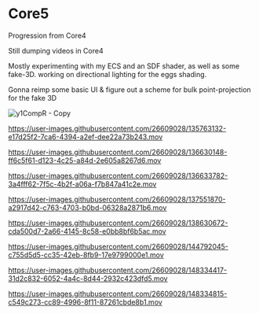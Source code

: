 # Core5
Progression from Core4


Still dumping videos in Core4

Mostly experimenting with my ECS and an SDF shader, as well as some fake-3D.
working on directional lighting for the eggs shading. 

Gonna reimp some basic UI & figure out a scheme for bulk point-projection for the fake 3D



![y1CompR - Copy](https://user-images.githubusercontent.com/26609028/136805967-5ddb5c17-982b-4180-b9a5-a22929a513e6.png)



https://user-images.githubusercontent.com/26609028/135763132-e17d25f2-7ca6-4394-a2ef-dee22a73b243.mov




https://user-images.githubusercontent.com/26609028/136630148-ff6c5f61-d123-4c25-a84d-2e605a8267d6.mov




https://user-images.githubusercontent.com/26609028/136633782-3a4fff62-7f5c-4b2f-a06a-f7b847a41c2e.mov




https://user-images.githubusercontent.com/26609028/137551870-a2917d42-c763-4703-b0bd-06328a2871b6.mov




https://user-images.githubusercontent.com/26609028/138630672-cda500d7-2a66-4145-8c58-e0bb8bf6b5ac.mov



https://user-images.githubusercontent.com/26609028/144792045-c755d5d5-cc35-42eb-8fb9-17e9799000e1.mov



https://user-images.githubusercontent.com/26609028/148334417-31d2c832-6052-4a4c-8d44-2932c423dfd5.mov





https://user-images.githubusercontent.com/26609028/148334815-c549c273-cc89-4996-8f11-87261cbde8b1.mov


